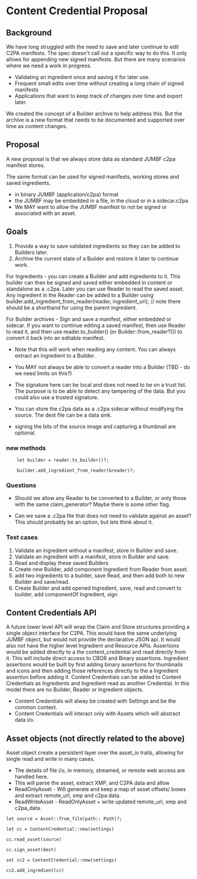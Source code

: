 # Content Credential Proposal

## Background
We have long struggled with the need to save and later continue to edit C2PA manifests.
The spec doesn't call out a specific way to do this. It only allows for appending new signed manifests.
But there are many scenarios where we need a work in progress.
- Validating an ingredient once and saving it for later use.
- Frequent small edits over time without creating a long chain of signed manifests
- Applications that want to keep track of changes over time and export later.

We created the concept of a Builder archive to help address this. But the archive is a new format
that needs to be documented and supported over time as content changes.

## Proposal
A new proposal is that we always store data as standard JUMBF c2pa manifest stores.

The same format can be used for signed manifests, working stores and saved ingredients. 

- in binary JUMBF (application/c2pa) format
- the JUMBF may be embedded in a file, in the cloud or in a sidecar.c2pa 
- We MAY want to allow the JUMBF manifest to not be signed or associated with an asset.


## Goals

1) Provide a way to save validated ingredients so they can be added to Builders later.
2) Archive the current state of a Builder and restore it later to continue work.

For Ingredients - you can create a Builder and add ingredients to it. This builder can then be signed and saved either embedded in content or standalone as a .c2pa. Later you can use Reader to read the saved asset. Any ingredient in the Reader can be added to a Builder using builder.add_ingredient_from_reader(reader, ingredient_uri); // note there should be a shorthand for using the parent ingredient.

For Builder archives - Sign and save a manifest, either embedded or sidecar.  If you want to continue editing a saved manifest, then use Reader to read it, and then use reader.to_builder() (or Builder::from_reader?()) to convert it back into an editable manifest.

- Note that this will work when reading any content. You can always extract an ingredient to a Builder.

- You MAY not always be able to convert a reader into a Builder (TBD - do we need limits on this?)

- The signature here can be local and does not need to be on a trust list. The purpose is to be able to detect any tampering of the data. But you could also use a trusted signature.


- You can store the c2pa data as a .c2pa sidecar without modifying the source. The dest file can be a data sink.

- signing the bits of the source image and capturing a thumbnail are optional.

### new methods

```
    let builder = reader.to_builder()?;

    builder.add_ingredient_from_reader(&reader)?;
```

### Questions

- Should we allow any Reader to be converted to a Builder, or only those with the same claim_generator? Maybe there is some other flag.

- Can we save a .c2pa file that does not need to validate against an asset? This should probably be an option, but lets think about it.

### Test cases

1) Validate an ingredient without a manifest, store in Builder and save.
2) Validate an ingredient with a manifest, store in Builder and save.
3) Read and display these saved Builders
4) Create new Builder, add component Ingredient from Reader from asset.
5) add two ingredients to a builder, save Read, and then add both to new Builder and save/read.
6) Create Builder and add opened Ingredient, save, read and convert to builder, add componentOf Ingredient, sign

## Content Credentials API

A future lower level API will wrap the Claim and Store structures providing a single object interface for C2PA. This would have the same underlying JUMBF object, but would not provide the declarative JSON api. It would also not have the higher level Ingredient and Resource APIs. Assertions would be added directly to a the content_credential and read directly from it. This will include direct access to CBOR and Binary assertions. Ingredient assertions would be built by first adding binary assertions for thumbnails and icons and then adding those references directly to the a Ingredient assertion before adding it. Content Credentials can be added to Content Credentials as Ingredients and Ingredient read as another Credential. In this model there are no Builder, Reader or Ingredient objects.

- Content Credentials will alway be created with Settings and be the common context.
- Content Credentials will interact only with Assets which will abstract data i/o.

## Asset objects (not directly related to the above)

Asset object create a persistent layer over the asset_io traits, allowing for single read and write in many cases.

- The details of file i/o, in memory, streamed, or remote web access are handled here. 
- This will parse the asset, extract XMP, and C2PA data and allow 
- ReadOnlyAsset - Will generate and keep a map of asset offsets/ boxes and extract remote_url, xmp and c2pa data.
- ReadWriteAsset - ReadOnlyAsset + write updated remote_url, xmp and c2pa_data.

```let source = Asset::from_stream(format, stream)?;
let source = Asset::from_file(path:: Path)?;

let cc = ContentCredential::new(settings)

cc.read_asset(source)

cc.sign_asset(dest)

set cc2 = ContentCredential::new(settings)

cc2.add_ingredient(cc)
```

